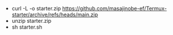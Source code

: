 - curl -L -o starter.zip https://github.com/masajinobe-ef/Termux-starter/archive/refs/heads/main.zip
- unzip starter.zip
- sh starter.sh
